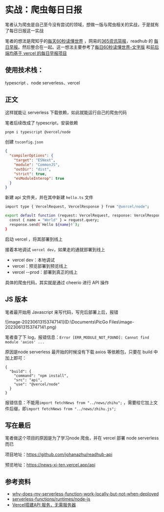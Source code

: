 # 实战：爬虫每日日报



笔者认为爬虫是自己至今没有尝试的领域，想做一版与爬虫相关的实战，于是就有了每日日报这一实战

笔者的想法是爬知乎的[每天60秒读懂世界](https://www.zhihu.com/people/mt36501) ，网易的[365资讯简报](https://www.163.com/dy/media/T1603594732083.html)，readhub 的 [每日早报](https://readhub.cn/daily)。然后整合在一起。这一想法主要参考了[每日60秒读懂世界-文字版](https://www.789dl.cn/109.html) 和[前后端均基于 vercel 的每日早报项目](https://icodeq.com/2022/5fe2010403bb/) 

## 使用技术栈：

typescript 、node serverless、vercel

## 正文

这样就能让 serverless 下载依赖，如此就能运行自己的爬虫代码

笔者后续改成了 typescript，安装依赖

```bash
pnpm i typescript @vercel/node
```

创建 `tsconfig.json`

```json
{
  "compilerOptions": {
    "target": "ESNext",
    "module": "CommonJS",
    "outDir": "dist",
    "strict": true,
    "esModuleInterop": true
  }
}
```

新建 api 文件夹，并在其中新建 `hello.ts` 文件	

```bash
import type { VercelRequest, VercelResponse } from "@vercel/node";

export default function (request: VercelRequest, response: VercelResponse) {
  const { name = "World" } = request.query;
  response.send(`Hello ${name}!`);
}
```

启动 vercel ，将其部署到线上

接着本地调试 `vercel dev`，如果走的通就部署到线上

- vercel dev：本地调试
- vercel：预览部署到预览线上
- vercel --prod：部署到真正的线上

具体的爬虫代码，其实就是通过 cheerio 进行 API 操作

## JS 版本

笔者最开始用 Javascript 来写代码，写完后部署上后，报错

![image-20230613153747141](D:\Documents\PicGo Files\image-20230613153747141.png)

笔者查了下 log，报错信息：`Error [ERR_MODULE_NOT_FOUND]: Cannot find module 'axios' ...`

原因是node serverless 最开始的时候没有下载 axios 等依赖包，只要在 build 中加上即可：

```
{
  "build": {
    "command": "npm install",
    "src": "api",
    "use": "@vercel/node"
  }
}
```

报错信息：不能用`import fetchNews from "../news/zhihu";` ，需要给它加上文件后缀，即`import fetchNews from "../news/zhihu.js";`



## 写在最后

笔者做这个项目的原因是为了学习node 爬虫，并在 vercel 部署 node serverless 而已

项目地址：https://github.com/johanazhu/readhub-api

预览地址：https://news-xi-ten.vercel.app/api



## 参考资料

- [why-does-my-serverless-function-work-locally-but-not-when-deployed](why-does-my-serverless-function-work-locally-but-not-when-deployed)
- [serverless-functions/runtimes/node-js](https://vercel.com/docs/concepts/functions/serverless-functions/runtimes/node-js)
- [Vercel搭建API 服务，无需服务器](https://tangly1024.com/article/vercel-free-serverless-api)

